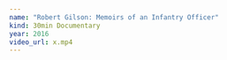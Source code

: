 ```yaml
---
name: "Robert Gilson: Memoirs of an Infantry Officer"
kind: 30min Documentary
year: 2016
video_url: x.mp4
---
```

